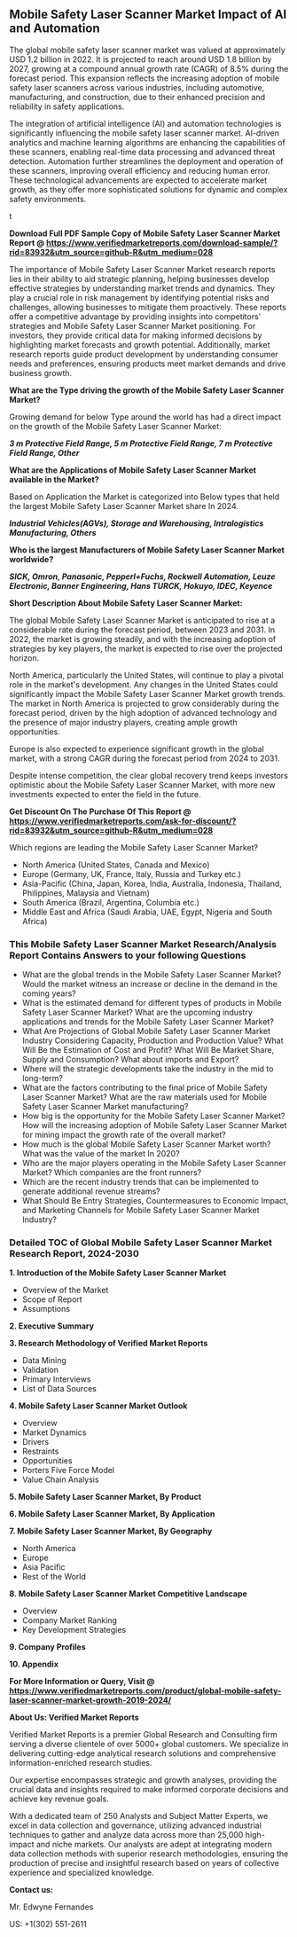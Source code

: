 <h2>Mobile Safety Laser Scanner Market Impact of AI and Automation</h2><p>The global mobile safety laser scanner market was valued at approximately USD 1.2 billion in 2022. It is projected to reach around USD 1.8 billion by 2027, growing at a compound annual growth rate (CAGR) of 8.5% during the forecast period. This expansion reflects the increasing adoption of mobile safety laser scanners across various industries, including automotive, manufacturing, and construction, due to their enhanced precision and reliability in safety applications.</p><p>The integration of artificial intelligence (AI) and automation technologies is significantly influencing the mobile safety laser scanner market. AI-driven analytics and machine learning algorithms are enhancing the capabilities of these scanners, enabling real-time data processing and advanced threat detection. Automation further streamlines the deployment and operation of these scanners, improving overall efficiency and reducing human error. These technological advancements are expected to accelerate market growth, as they offer more sophisticated solutions for dynamic and complex safety environments.</p>t</p><p id="" class=""><strong>Download Full PDF Sample Copy of Mobile Safety Laser Scanner Market Report @ <a href="https://www.verifiedmarketreports.com/download-sample/?rid=83932&utm_source=github-R&utm_medium=028" target="_blank">https://www.verifiedmarketreports.com/download-sample/?rid=83932&utm_source=github-R&utm_medium=028</a></strong></p><p>The importance of&nbsp;Mobile Safety Laser Scanner Market research reports lies in their ability to aid strategic planning, helping businesses develop effective strategies by understanding market trends and dynamics. They play a crucial role in risk management by identifying potential risks and challenges, allowing businesses to mitigate them proactively. These reports offer a competitive advantage by providing insights into competitors' strategies and Mobile Safety Laser Scanner Market positioning. For investors, they provide critical data for making informed decisions by highlighting market forecasts and growth potential. Additionally, market research reports guide product development by understanding consumer needs and preferences, ensuring products meet market demands and drive business growth.</p><p><strong>What are the&nbsp;Type driving the growth of the Mobile Safety Laser Scanner Market?</strong></p><p id="" class="">Growing demand for below Type around the world has had a direct impact on the growth of the Mobile Safety Laser Scanner Market:</p><em><strong>3 m Protective Field Range, 5 m Protective Field Range, 7 m Protective Field Range, Other</strong></em></p><strong>What are the&nbsp;Applications&nbsp;of Mobile Safety Laser Scanner Market available in the Market?</strong></p><p id="" class="">Based on Application the Market is categorized into Below types that held the largest Mobile Safety Laser Scanner Market share In 2024.</p><em><strong>Industrial Vehicles(AGVs), Storage and Warehousing, Intralogistics Manufacturing, Others</strong></em></p><strong>Who is the largest Manufacturers of Mobile Safety Laser Scanner Market worldwide?</strong></p><p><em><strong>SICK, Omron, Panasonic, Pepperl+Fuchs, Rockwell Automation, Leuze Electronic, Banner Engineering, Hans TURCK, Hokuyo, IDEC, Keyence</strong></em></p><p id="" class=""><strong>Short Description About Mobile Safety Laser Scanner Market:</strong></p><p>The global Mobile Safety Laser Scanner Market is anticipated to rise at a considerable rate during the forecast period, between 2023 and 2031. In 2022, the market is growing steadily, and with the increasing adoption of strategies by key players, the market is expected to rise over the projected horizon.</p><p>North America, particularly the United States, will continue to play a pivotal role in the market's development. Any changes in the United States could significantly impact the Mobile Safety Laser Scanner Market growth trends. The market in North America is projected to grow considerably during the forecast period, driven by the high adoption of advanced technology and the presence of major industry players, creating ample growth opportunities.</p><p>Europe is also expected to experience significant growth in the global market, with a strong CAGR during the forecast period from 2024 to 2031.</p><p>Despite intense competition, the clear global recovery trend keeps investors optimistic about the Mobile Safety Laser Scanner Market, with more new investments expected to enter the field in the future.</p><p id="" class=""><strong>Get Discount On The Purchase Of This Report @ <a href="https://www.verifiedmarketreports.com/ask-for-discount/?rid=83932&utm_source=github-R&utm_medium=028" target="_blank">https://www.verifiedmarketreports.com/ask-for-discount/?rid=83932&utm_source=github-R&utm_medium=028</a></strong></p>Which regions are leading the Mobile Safety Laser Scanner Market?</p><ul><li>North America (United States, Canada and Mexico)</li><li>Europe (Germany, UK, France, Italy, Russia and Turkey etc.)</li><li>Asia-Pacific (China, Japan, Korea, India, Australia, Indonesia, Thailand, Philippines, Malaysia and Vietnam)</li><li>South America (Brazil, Argentina, Columbia etc.)</li><li>Middle East and Africa (Saudi Arabia, UAE, Egypt, Nigeria and South Africa)</li></ul><h3 id="" class="">This Mobile Safety Laser Scanner Market Research/Analysis Report Contains Answers to your following Questions</h3><ul><li>What are the global trends in the Mobile Safety Laser Scanner Market? Would the market witness an increase or decline in the demand in the coming years?</li><li>What is the estimated demand for different types of products in Mobile Safety Laser Scanner Market? What are the upcoming industry applications and trends for the Mobile Safety Laser Scanner Market?</li><li>What Are Projections of Global Mobile Safety Laser Scanner Market Industry Considering Capacity, Production and Production Value? What Will Be the Estimation of Cost and Profit? What Will Be Market Share, Supply and Consumption? What about imports and Export?</li><li>Where will the strategic developments take the industry in the mid to long-term?</li><li>What are the factors contributing to the final price of Mobile Safety Laser Scanner Market? What are the raw materials used for Mobile Safety Laser Scanner Market manufacturing?</li><li>How big is the opportunity for the Mobile Safety Laser Scanner Market? How will the increasing adoption of Mobile Safety Laser Scanner Market for mining impact the growth rate of the overall market?</li><li>How much is the global Mobile Safety Laser Scanner Market worth? What was the value of the market In 2020?</li><li>Who are the major players operating in the Mobile Safety Laser Scanner Market? Which companies are the front runners?</li><li>Which are the recent industry trends that can be implemented to generate additional revenue streams?</li><li>What Should Be Entry Strategies, Countermeasures to Economic Impact, and Marketing Channels for Mobile Safety Laser Scanner Market Industry?</li></ul><h3 id="" class="">Detailed TOC of Global Mobile Safety Laser Scanner Market Research Report, 2024-2030</h3><p id="" class=""><strong>1. Introduction of the Mobile Safety Laser Scanner Market</strong></p><ul><li>Overview of the Market</li><li>Scope of Report</li><li>Assumptions</li></ul><p id="" class=""><strong>2. Executive Summary</strong></p><p id="" class=""><strong>3. Research Methodology of Verified Market Reports</strong></p><ul><li>Data Mining</li><li>Validation</li><li>Primary Interviews</li><li>List of Data Sources</li></ul><p id="" class=""><strong>4. Mobile Safety Laser Scanner Market Outlook</strong></p><ul><li>Overview</li><li>Market Dynamics</li><li>Drivers</li><li>Restraints</li><li>Opportunities</li><li>Porters Five Force Model</li><li>Value Chain Analysis</li></ul><p id="" class=""><strong>5. Mobile Safety Laser Scanner Market, By Product</strong></p><p id="" class=""><strong>6. Mobile Safety Laser Scanner Market, By Application</strong></p><p id="" class=""><strong>7. Mobile Safety Laser Scanner Market, By Geography</strong></p><ul><li>North America</li><li>Europe</li><li>Asia Pacific</li><li>Rest of the World</li></ul><p id="" class=""><strong>8. Mobile Safety Laser Scanner Market Competitive Landscape</strong></p><ul><li>Overview</li><li>Company Market Ranking</li><li>Key Development Strategies</li></ul><p id="" class=""><strong>9. Company Profiles</strong></p><p id="" class=""><strong>10. Appendix</strong></p><p id="" class=""><strong>For More Information or Query, Visit @ <a href="https://www.verifiedmarketreports.com/product/global-mobile-safety-laser-scanner-market-growth-2019-2024/" target="_blank">https://www.verifiedmarketreports.com/product/global-mobile-safety-laser-scanner-market-growth-2019-2024/</a></strong></p><p id="" class=""><strong>About Us: Verified Market Reports</strong></p><p id="" class="">Verified Market Reports is a premier Global Research and Consulting firm serving a diverse clientele of over 5000+ global customers. We specialize in delivering cutting-edge analytical research solutions and comprehensive information-enriched research studies.</p><p id="" class="">Our expertise encompasses strategic and growth analyses, providing the crucial data and insights required to make informed corporate decisions and achieve key revenue goals.</p><p id="" class="">With a dedicated team of 250 Analysts and Subject Matter Experts, we excel in data collection and governance, utilizing advanced industrial techniques to gather and analyze data across more than 25,000 high-impact and niche markets. Our analysts are adept at integrating modern data collection methods with superior research methodologies, ensuring the production of precise and insightful research based on years of collective experience and specialized knowledge.</p><p id="" class=""><strong>Contact us:</strong></p><p id="" class="">Mr. Edwyne Fernandes</p><p id="" class="">US: +1(302) 551-2611</p>
